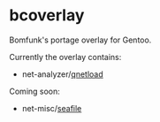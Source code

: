 bcoverlay
=========

Bomfunk's portage overlay for Gentoo.

Currently the overlay contains:

- net-analyzer/[qnetload](http://bitcheese.net/wiki/code/qnetload)

Coming soon:

- net-misc/[seafile](http://seafile.com/)
